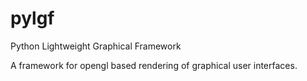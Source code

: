 # pylgf
Python Lightweight Graphical Framework

A framework for opengl based rendering of graphical user interfaces.